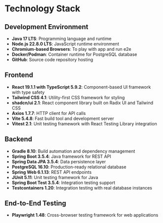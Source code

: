 # Technology Stack

## Development Environment
- **Java 17 LTS**: Programming language and runtime
- **Node.js 22.8.0 LTS**: JavaScript runtime environment
- **Chromium-based Browsers**: To play with app and run e2e
- **Docker/Podman**: Container runtime for PostgreSQL database
- **GitHub**: Source code repository hosting

## Frontend
- **React 19.1.1 with TypeScript 5.9.2**: Component-based UI framework with type safety
- **Tailwind CSS 4.1**: Utility-first CSS framework for styling
- **shadcn/ui 2.1**: React component library built on Radix UI and Tailwind CSS
- **Axios 1.7.7**: HTTP client for API calls
- **Vite 5.4.8**: Fast build tool and development server
- **Vitest 2.1**: Unit testing framework with React Testing Library integration

## Backend
- **Gradle 8.10**: Build automation and dependency management
- **Spring Boot 3.5.4**: Java framework for REST API
- **Spring Data JPA 3.5.4**: Data persistence layer
- **PostgreSQL 16.10**: Production-ready relational database
- **Spring Web 6.1.13**: REST API endpoints
- **JUnit 5.11**: Unit testing framework for Java
- **Spring Boot Test 3.5.4**: Integration testing support
- **Testcontainers 1.20**: Integration testing with real database instances

## End-to-End Testing
- **Playwright 1.48**: Cross-browser testing framework for web applications
